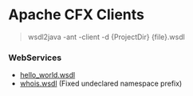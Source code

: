 # Apache CFX Clients

> wsdl2java -ant -client -d {ProjectDir} {file}.wsdl


### WebServices

* [hello_world.wsdl](http://cxf.apache.org/docs/developing-a-consumer.html)
* [whois.wsdl](http://www.webservicex.com/New/Home/ServiceDetail/52) (Fixed undeclared namespace prefix)
